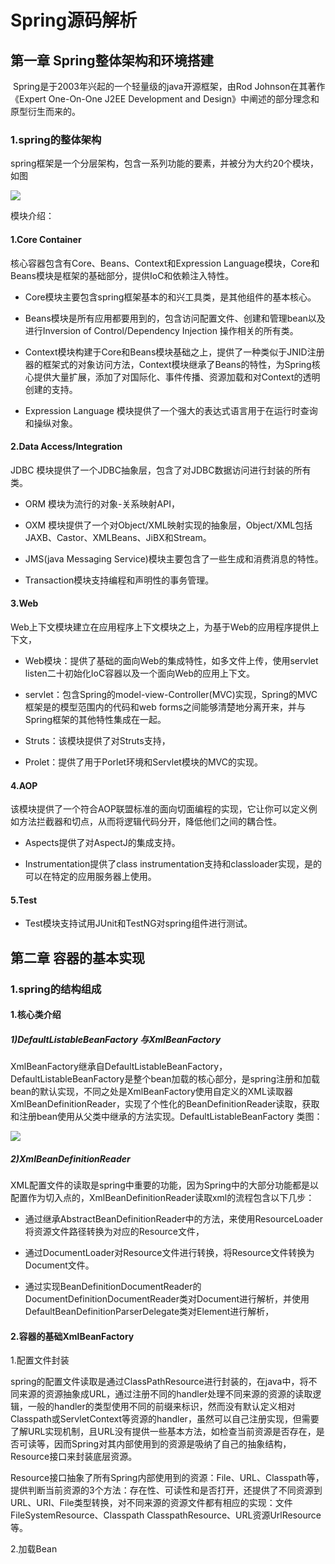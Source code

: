 # Spring源码解析

## 第一章 Spring整体架构和环境搭建

​	Spring是于2003年兴起的一个轻量级的java开源框架，由Rod Johnson在其著作《Expert One-On-One J2EE Development and Design》中阐述的部分理念和原型衍生而来的。

### 1.spring的整体架构

spring框架是一个分层架构，包含一系列功能的要素，并被分为大约20个模块，如图

![](C:\Users\Administrator\Desktop\springFramework.png)

模块介绍：

#### 1.Core Container

核心容器包含有Core、Beans、Context和Expression Language模块，Core和Beans模块是框架的基础部分，提供IoC和依赖注入特性。

- Core模块主要包含spring框架基本的和兴工具类，是其他组件的基本核心。

- Beans模块是所有应用都要用到的，包含访问配置文件、创建和管理bean以及进行Inversion of Control/Dependency Injection 操作相关的所有类。

- Context模块构建于Core和Beans模块基础之上，提供了一种类似于JNID注册器的框架式的对象访问方法，Context模块继承了Beans的特性，为Spring核心提供大量扩展，添加了对国际化、事件传播、资源加载和对Context的透明创建的支持。

- Expression Language 模块提供了一个强大的表达式语言用于在运行时查询和操纵对象。

#### 2.Data Access/Integration

JDBC 模块提供了一个JDBC抽象层，包含了对JDBC数据访问进行封装的所有类。

- ORM 模块为流行的对象-关系映射API，

- OXM 模块提供了一个对Object/XML映射实现的抽象层，Object/XML包括JAXB、Castor、XMLBeans、JiBX和Stream。

- JMS(java Messaging Service)模块主要包含了一些生成和消费消息的特性。

- Transaction模块支持编程和声明性的事务管理。

#### 3.Web

Web上下文模块建立在应用程序上下文模块之上，为基于Web的应用程序提供上下文，

- Web模块：提供了基础的面向Web的集成特性，如多文件上传，使用servlet listen二十初始化IoC容器以及一个面向Web的应用上下文。

- servlet：包含Spring的model-view-Controller(MVC)实现，Spring的MVC框架是的模型范围内的代码和web forms之间能够清楚地分离开来，并与Spring框架的其他特性集成在一起。

- Struts：该模块提供了对Struts支持，

- Prolet：提供了用于Porlet环境和Servlet模块的MVC的实现。

#### 4.AOP

该模块提供了一个符合AOP联盟标准的面向切面编程的实现，它让你可以定义例如方法拦截器和切点，从而将逻辑代码分开，降低他们之间的耦合性。

- Aspects提供了对AspectJ的集成支持。

- Instrumentation提供了class instrumentation支持和classloader实现，是的可以在特定的应用服务器上使用。

#### 5.Test

- Test模块支持试用JUnit和TestNG对spring组件进行测试。

## 第二章 容器的基本实现

### 1.spring的结构组成

#### 1.核心类介绍

##### 1)DefaultListableBeanFactory 与XmlBeanFactory

XmlBeanFactory继承自DefaultListableBeanFactory，DefaultListableBeanFactory是整个bean加载的核心部分，是spring注册和加载bean的默认实现，不同之处是XmlBeanFactory使用自定义的XML读取器XmlBeanDefinitionReader，实现了个性化的BeanDefinitionReader读取，获取和注册bean使用从父类中继承的方法实现。DefaultListableBeanFactory 类图：

![](C:\Users\Administrator\Desktop\DefaultListableBeanFactory.PNG)

##### 2)XmlBeanDefinitionReader

​	XML配置文件的读取是spring中重要的功能，因为Spring中的大部分功能都是以配置作为切入点的，XmlBeanDefinitionReader读取xml的流程包含以下几步：

- 通过继承AbstractBeanDefinitionReader中的方法，来使用ResourceLoader将资源文件路径转换为对应的Resource文件，

- 通过DocumentLoader对Resource文件进行转换，将Resource文件转换为Document文件。

- 通过实现BeanDefinitionDocumentReader的DocumentDefinitionDocumentReader类对Document进行解析，并使用DefaultBeanDefinitionParserDelegate类对Element进行解析，



#### 2.容器的基础XmlBeanFactory

1.配置文件封装

spring的配置文件读取是通过ClassPathResource进行封装的，在java中，将不同来源的资源抽象成URL，通过注册不同的handler处理不同来源的资源的读取逻辑，一般的handler的类型使用不同的前缀来标识，然而没有默认定义相对Classpath或ServletContext等资源的handler，虽然可以自己注册实现，但需要了解URL实现机制，且URL没有提供一些基本方法，如检查当前资源是否存在，是否可读等，因而Spring对其内部使用到的资源是吸纳了自己的抽象结构，Resource接口来封装底层资源。

Resource接口抽象了所有Spring内部使用到的资源：File、URL、Classpath等，提供判断当前资源的3个方法：存在性、可读性和是否打开，还提供了不同资源到URL、URI、File类型转换，对不同来源的资源文件都有相应的实现：文件FileSystemResource、Classpath ClasspathResource、URL资源UrlResource等。

2.加载Bean


